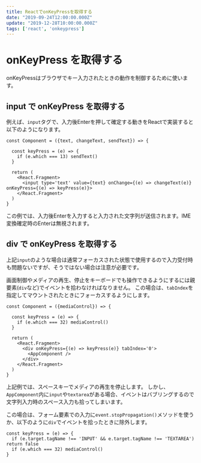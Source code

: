 ```yaml
---
title: ReactでonKeyPressを取得する
date: "2019-09-24T12:00:00.000Z"
update: "2019-12-28T10:00:00.000Z"
tags: ['react', 'onkeypress']
---
```


# onKeyPress を取得する

onKeyPressはブラウザでキー入力されたときの動作を制御するために使います。

## input で onKeyPress を取得する

例えば、`input`タグで、入力後Enterを押して確定する動きをReactで実装すると以下のようになります。

```javascript:title=<span>React</span>
const Component = ({text, changeText, sendText}) => {

  const keyPress = (e) => {
    if (e.which === 13) sendText()
  }

  return (
    <React.Fragment>
      <input type='text' value={text} onChange={(e) => changeText(e)} onKeyPress={(e) => keyPress(e)}>
    </React.Fragment>
  )
}
```

この例では、入力後Enterを入力すると入力された文字列が送信されます。IME変換確定時のEnterは無視されます。

## div で onKeyPress を取得する

上記`input`のような場合は通常フォーカスされた状態で使用するので入力受付時も問題ないですが、そうではない場合は注意が必要です。

画面制御やメディアの再生、停止をキーボードでも操作できるようにするには親要素(`div`など)でイベントを拾わなければなりません。
この場合は、`tabIndex`を指定してマウントされたときにフォーカスするようにします。

```javascript:title=<span>React</span>
const Component = ({mediaControl}) => {

  const keyPress = (e) => {
    if (e.which === 32) mediaControl()
  }

  return (
    <React.Fragment>
      <div onKeyPress={(e) => keyPress(e)} tabIndex='0'>
        <AppComponent />
      </div>
    </React.Fragment>
  )
}
```

上記例では、スペースキーでメディアの再生を停止します。
しかし、`AppComponent`内に`input`や`textarea`がある場合、イベントはバブリングするので文字列入力時のスペース入力も拾ってしまいます。

この場合は、フォーム要素での入力に`event.stopPropagation()`メソッドを使うか、以下のように`div`でイベントを拾ったときに除外します。

```javascript:title=<span>React</span>
const keyPress = (e) => {
  if (e.target.tagName !== 'INPUT' && e.target.tagName !== 'TEXTAREA') return false
  if (e.which === 32) mediaControl()
}
```

